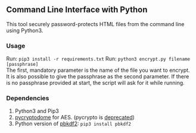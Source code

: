 ## Command Line Interface with Python ##
This tool securely password-protects HTML files from the command line using Python3.

### Usage ###
Run: `pip3 install -r requirements.txt` 
Run: `python3 encrypt.py filename [passphrase]`  
The first, mandatory parameter is the name of the file you want to encrypt.
It is also possible to give the passphrase as the second parameter. If there is
no passphrase provided at start, the script will ask for it while running.

### Dependencies ###
1) Python3 and Pip3
2) [pycryptodome](https://pypi.org/project/pycryptodome/) for AES. (pycrypto is [deprecated](https://github.com/pycrypto/pycrypto/issues/275))
3) Python version of [pbkdf2](https://pypi.org/project/pbkdf2/): `pip3 install pbkdf2`
